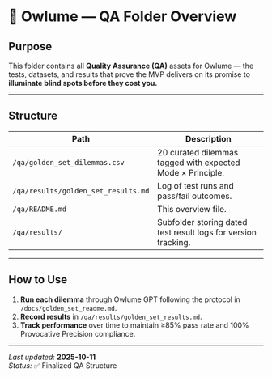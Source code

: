 # 🧪 Owlume — QA Folder Overview

## Purpose  
This folder contains all **Quality Assurance (QA)** assets for Owlume — the tests, datasets, and results that prove the MVP delivers on its promise to **illuminate blind spots before they cost you.**

---

## Structure  

| Path | Description |
|------|--------------|
| `/qa/golden_set_dilemmas.csv` | 20 curated dilemmas tagged with expected Mode × Principle. |
| `/qa/results/golden_set_results.md` | Log of test runs and pass/fail outcomes. |
| `/qa/README.md` | This overview file. |
| `/qa/results/` | Subfolder storing dated test result logs for version tracking. |

---

## How to Use  
1. **Run each dilemma** through Owlume GPT following the protocol in `/docs/golden_set_readme.md`.  
2. **Record results** in `/qa/results/golden_set_results.md`.  
3. **Track performance** over time to maintain ≥85% pass rate and 100% Provocative Precision compliance.  

---

*Last updated:* **2025-10-11**  
*Status:* ✅ Finalized QA Structure
